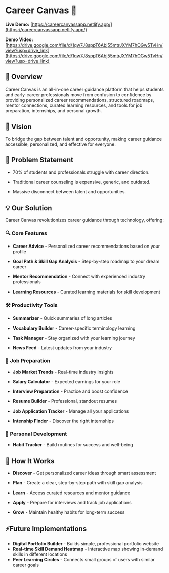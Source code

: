# Career Canvas 🎯

**Live Demo:** [https://careercanvassapp.netlify.app/](https://careercanvassapp.netlify.app/)  

**Demo Video:** [https://drive.google.com/file/d/1qw7J8sppT6Abj55mtrJXYM7hOGw5TvHn/view?usp=drive_link](https://drive.google.com/file/d/1qw7J8sppT6Abj55mtrJXYM7hOGw5TvHn/view?usp=drive_link)

## 🌟 Overview
Career Canvas is an all-in-one career guidance platform that helps students and early-career professionals move from confusion to confidence by providing personalized career recommendations, structured roadmaps, mentor connections, curated learning resources, and tools for job preparation, internships, and personal growth.

## 💫 Vision
To bridge the gap between talent and opportunity, making career guidance accessible, personalized, and effective for everyone.

## 🚀 Problem Statement
- 70% of students and professionals struggle with career direction.

- Traditional career counseling is expensive, generic, and outdated.

- Massive disconnect between talent and opportunities.

## 💡 Our Solution
Career Canvas revolutionizes career guidance through technology, offering:

### 🔍 Core Features
- **Career Advice** - Personalized career recommendations based on your profile

- **Goal Path & Skill Gap Analysis** - Step-by-step roadmap to your dream career

- **Mentor Recommendation** - Connect with experienced industry professionals

- **Learning Resources** - Curated learning materials for skill development

### 🛠 Productivity Tools
- **Summarizer** - Quick summaries of long articles

- **Vocabulary Builder** - Career-specific terminology learning

- **Task Manager** - Stay organized with your learning journey

- **News Feed** - Latest updates from your industry

### 💼 Job Preparation
- **Job Market Trends** - Real-time industry insights

- **Salary Calculator** - Expected earnings for your role

- **Interview Preparation** - Practice and boost confidence

- **Resume Builder** - Professional, standout resumes

- **Job Application Tracker** - Manage all your applications

- **Intenship Finder** - Discover the right internships

### 🌱 Personal Development
- **Habit Tracker** - Build routines for success and well-being

## 🧩 How It Works
- **Discover** - Get personalized career ideas through smart assessment

- **Plan** - Create a clear, step-by-step path with skill gap analysis

- **Learn** - Access curated resources and mentor guidance

- **Apply** - Prepare for interviews and track job applications

- **Grow** - Maintain healthy habits for long-term success

## ⚡Future Implementations
- **Digital Portfolio Builder** - Builds simple, professional portfolio website
- **Real-time Skill Demand Heatmap** - Interactive map showing in-demand skills in different locations
- **Peer Learning Circles** - Connects small groups of users with similar career goals

